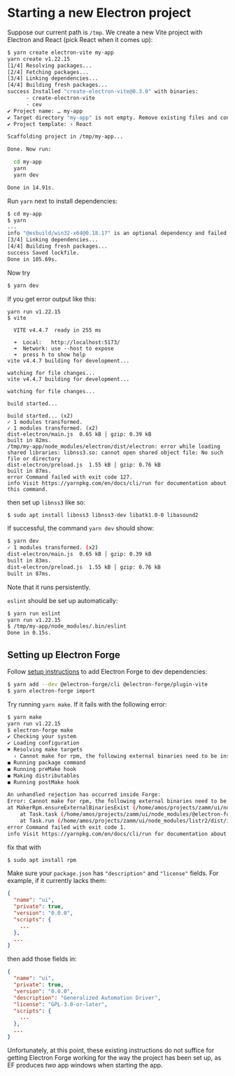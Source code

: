 # Starting a new Electron project

Suppose our current path is `/tmp`. We create a new Vite project with Electron and React (pick React when it comes up):

```bash
$ yarn create electron-vite my-app
yarn create v1.22.15
[1/4] Resolving packages...
[2/4] Fetching packages...
[3/4] Linking dependencies...
[4/4] Building fresh packages...
success Installed "create-electron-vite@0.3.0" with binaries:
      - create-electron-vite
      - cev
✔ Project name: … my-app
✔ Target directory "my-app" is not empty. Remove existing files and continue? … yes
✔ Project template: › React

Scaffolding project in /tmp/my-app...

Done. Now run:

  cd my-app
  yarn
  yarn dev

Done in 14.91s.
```

Run `yarn` next to install dependencies:

```bash
$ cd my-app
$ yarn
...
info "@esbuild/win32-x64@0.18.17" is an optional dependency and failed compatibility check. Excluding it from installation.
[3/4] Linking dependencies...
[4/4] Building fresh packages...
success Saved lockfile.
Done in 105.69s.
```

Now try

```bash
$ yarn dev
```

If you get error output like this:

```
yarn run v1.22.15
$ vite

  VITE v4.4.7  ready in 255 ms

  ➜  Local:   http://localhost:5173/
  ➜  Network: use --host to expose
  ➜  press h to show help
vite v4.4.7 building for development...

watching for file changes...
vite v4.4.7 building for development...

watching for file changes...

build started...

build started... (x2)
✓ 1 modules transformed.
✓ 1 modules transformed. (x2)
dist-electron/main.js  0.65 kB │ gzip: 0.39 kB
built in 82ms.
/tmp/my-app/node_modules/electron/dist/electron: error while loading shared libraries: libnss3.so: cannot open shared object file: No such file or directory
dist-electron/preload.js  1.55 kB │ gzip: 0.76 kB
built in 87ms.
error Command failed with exit code 127.
info Visit https://yarnpkg.com/en/docs/cli/run for documentation about this command.
```

then set up `libnss3` like so:

```bash
$ sudo apt install libnss3 libnss3-dev libatk1.0-0 libasound2
```

If successful, the command `yarn dev` should show:

```bash
$ yarn dev
✓ 1 modules transformed. (x2)
dist-electron/main.js  0.65 kB │ gzip: 0.39 kB
built in 83ms.
dist-electron/preload.js  1.55 kB │ gzip: 0.76 kB
built in 87ms.
```

Note that it runs persistently.

`eslint` should be set up automatically:

```bash
$ yarn run eslint
yarn run v1.22.15
$ /tmp/my-app/node_modules/.bin/eslint
Done in 0.15s.
```

## Setting up Electron Forge

Follow [setup instructions](https://www.electronforge.io/import-existing-project) to add Electron Forge to dev dependencies:

```bash
$ yarn add --dev @electron-forge/cli @electron-forge/plugin-vite
$ yarn electron-forge import
```

Try running `yarn make`. If it fails with the following error:

```bash
$ yarn make                                 
yarn run v1.22.15
$ electron-forge make
✔ Checking your system
✔ Loading configuration
✖ Resolving make targets
  › Cannot make for rpm, the following external binaries need to be installed: …
◼ Running package command
◼ Running preMake hook
◼ Making distributables
◼ Running postMake hook

An unhandled rejection has occurred inside Forge:
Error: Cannot make for rpm, the following external binaries need to be installed: rpmbuild
at MakerRpm.ensureExternalBinariesExist (/home/amos/projects/zamm/ui/node_modules/@electron-forge/maker-base/dist/Maker.js:103:19)
    at Task.task (/home/amos/projects/zamm/ui/node_modules/@electron-forge/core/dist/api/make.js:118:27)
    at Task.run (/home/amos/projects/zamm/ui/node_modules/listr2/dist/index.cjs:978:35)
error Command failed with exit code 1.
info Visit https://yarnpkg.com/en/docs/cli/run for documentation about this command.
```

fix that with

```bash
$ sudo apt install rpm
```

Make sure your `package.json` has `"description"` and `"license"` fields. For example, if it currently lacks them:

```json
{
  "name": "ui",
  "private": true,
  "version": "0.0.0",
  "scripts": {
    ...
  },
  ...
}
```

then add those fields in:

```json
{
  "name": "ui",
  "private": true,
  "version": "0.0.0",
  "description": "Generalized Automation Driver",
  "license": "GPL-3.0-or-later",
  "scripts": {
    ...
  },
  ...
}
```

Unfortunately, at this point, these existing instructions do not suffice for getting Electron Forge working for the way the project has been set up, as EF produces *two* app windows when starting the app.
